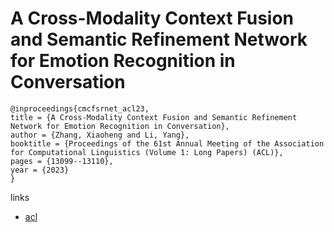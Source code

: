 # A Cross-Modality Context Fusion and Semantic Refinement Network for Emotion Recognition in Conversation

```
@inproceedings{cmcfsrnet_acl23,
title = {A Cross-Modality Context Fusion and Semantic Refinement Network for Emotion Recognition in Conversation},
author = {Zhang, Xiaoheng and Li, Yang},
booktitle = {Proceedings of the 61st Annual Meeting of the Association for Computational Linguistics (Volume 1: Long Papers) (ACL)},
pages = {13099--13110},
year = {2023}
}
```

links
- [acl](https://aclanthology.org/2023.acl-long.732)

